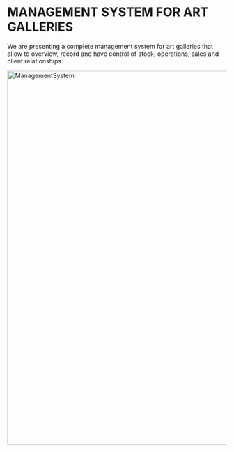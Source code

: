 # MANAGEMENT SYSTEM FOR ART GALLERIES

We are presenting a complete management system for art galleries that allow to overview, record and have control of stock, operations, sales and client relationships.

<img width="858" alt="ManagementSystem" src="https://user-images.githubusercontent.com/77930436/120700878-1faf5200-c4aa-11eb-8d9a-e56d39deb7fe.png">


